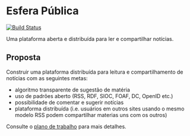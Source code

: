 # Esfera Pública
[![Build Status](https://travis-ci.org/solucoes-web/esfera-publica.svg?branch=master)](https://travis-ci.org/solucoes-web/esfera-publica)

Uma plataforma aberta e distribuída para ler e compartilhar notícias.

## Proposta

Construir uma plataforma distribuída para leitura e compartilhamento de notícias com as seguintes metas:
* algoritmo transparente de sugestão de matéria
* uso de padrões aberto (RSS, RDF, SIOC, FOAF, DC, OpenID etc.)
* possibilidade de comentar e sugerir notícias
* plataforma distribuída (i.e. usuários em outros sites usando o mesmo modelo RSS podem compartilhar materias uns com os outros)

Consulte o [plano de trabalho](https://docs.google.com/presentation/d/1jxLIZcn9uPJnliXzE5CRlQD7mq5iaruq_4Jke4QBpdw/edit?usp=sharing) para mais detalhes.
